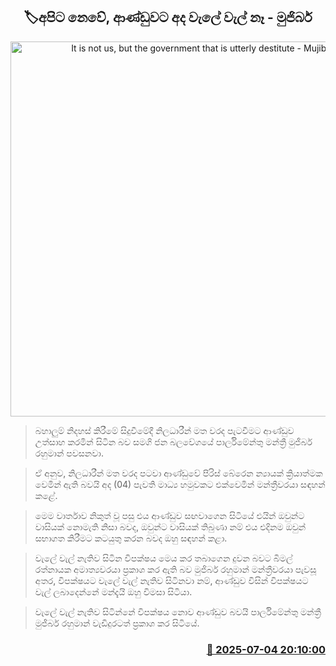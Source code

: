 <p align='center'><b><h2 align='center' title='It is not us, but the government that is utterly destitute - Mujibur'>🏷අපිට නෙවේ, ආණ්ඩුවට අද වැලේ වැල් නෑ - මුජිබර්</h2></b></p>
<p align='center'><img src='https://helakuru.sgp1.cdn.digitaloceanspaces.com/esana/images/lib/mujiber-media-nn.jpg' width='600' alt='It is not us, but the government that is utterly destitute - Mujibur'></p>

> බහාලුම් නිදහස් කිරීමේ සිදුවීමේදී නිලධාරීන් මත වරද පැටවීමට ආණ්ඩුව උත්සාහ කරමින් සිටින බව සමගි ජන බල‍වේගයේ පාර්ලිමේන්තු මන්ත්‍රී මුජිබර් රහුමාන් පවසනවා.

> ඒ අනුව, නිලධාරීන් මත වරද පටවා ආණ්ඩුවේ පිරිස් බේරෙන න්‍යායක් ක්‍රියාත්මක වෙමින් ඇති බවයි අද (04) පැවති මාධ්‍ය හමුවකට එක්වෙමින් මන්ත්‍රීවරයා සඳහන් කළේ.

> මෙම වාර්තාව නිකුත් වූ පසු එය ආණ්ඩුව සඟවාගෙන සිටියේ එයින් ඔවුන්ට වාසියක් නොමැති නිසා බවද, ඔවුන්ට වාසියක් තිබුණා නම් එය එදිනම ඔවුන් සභාගත කිරීමට කටයුතු කරන බවද ඔහු සඳහන් කළා.

> වැලේ වැල් නැතිව සිටින විපක්ෂය මෙය කර තබාගෙන දුවන බවට බිමල් රත්නායක අමාත්‍යවරයා ප්‍රකාශ කර ඇති බව මුජිබර් රහුමාන් මන්ත්‍රීවරයා පැවසූ අතර, විපක්ෂයට වැලේ වැල් නැතිව සිටිනවා නම්, ආණ්ඩුව විසින් විපක්ෂයට වැල් ලබාදෙන්නේ මන්දැයි ඔහු විමසා සිටියා.

> වැලේ වැල් නැතිව සිටින්නේ විපක්ෂය නොව ආණ්ඩුව බවයි පාර්ලිමේන්තු මන්ත්‍රී මුජිබර් රහුමාන් වැඩිදුරටත් ප්‍රකාශ කර සිටියේ.



<h3 align='right'><a href='https://www.helakuru.lk/esana/p/111591/'>📅 2025-07-04 20:10:00</a></h3>
